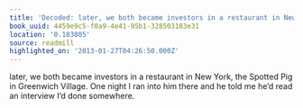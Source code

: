```yaml
---
title: 'Decoded: later, we both became investors in a restaurant in New York,…'
book_uuid: 4459e9c5-f0a9-4e41-95b1-328503183e31
location: '0.183805'
source: readmill
highlighted_on: '2013-01-27T04:26:50.000Z'
---
```


later, we both became investors in a restaurant in New York, the Spotted Pig in Greenwich Village. One night I ran into him there and he told me he’d read an interview I’d done somewhere.